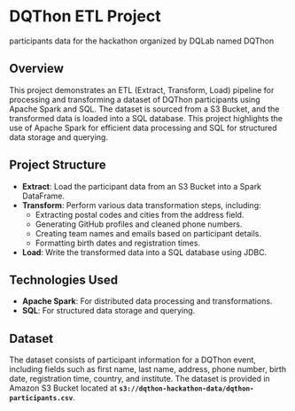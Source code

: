 # DQThon ETL Project
participants data for the hackathon organized by DQLab named DQThon

## Overview
This project demonstrates an ETL (Extract, Transform, Load) pipeline for processing and transforming a dataset of DQThon participants using Apache Spark and SQL. The dataset is sourced from a S3 Bucket, and the transformed data is loaded into a SQL database. This project highlights the use of Apache Spark for efficient data processing and SQL for structured data storage and querying.

## Project Structure
- **Extract**: Load the participant data from an S3 Bucket into a Spark DataFrame.
- **Transform**: Perform various data transformation steps, including:
  - Extracting postal codes and cities from the address field.
  - Generating GitHub profiles and cleaned phone numbers.
  - Creating team names and emails based on participant details.
  - Formatting birth dates and registration times.
- **Load**: Write the transformed data into a SQL database using JDBC.

## Technologies Used
- **Apache Spark**: For distributed data processing and transformations.
- **SQL**: For structured data storage and querying.

## Dataset
The dataset consists of participant information for a DQThon event, including fields such as first name, last name, address, phone number, birth date, registration time, country, and institute. The dataset is provided in Amazon S3 Bucket located at **`s3://dqthon-hackathon-data/dqthon-participants.csv`**.
